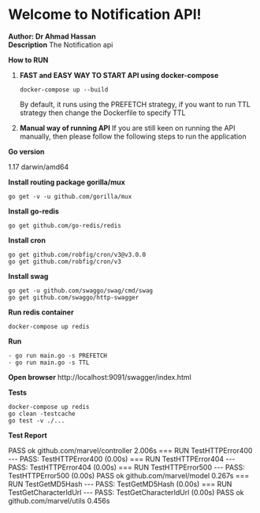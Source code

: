 
# Welcome to Notification API!    
 **Author: Dr Ahmad Hassan**      
 **Description** The Notification api
   
 **How to RUN**  
 1. **FAST and EASY WAY TO START API using docker-compose**  
  
	  ```docker-compose up --build``` 
	  
	  By default, it runs using the PREFETCH strategy, if you want to run TTL strategy then change the Dockerfile to specify TTL 
	  
  2. **Manual way of running API** If you are still keen on running the API manually, then please follow the following steps to run the application    
    
   **Go version**    
     
 1.17 darwin/amd64      
         
   **Install routing package gorilla/mux** 
   
    go get -v -u github.com/gorilla/mux      
         
   **Install go-redis** 
   
   ```go get github.com/go-redis/redis ```     
         
   **Install cron**   
 ```
 go get github.com/robfig/cron/v3@v3.0.0  
go get github.com/robfig/cron/v3
``` 
  
  **Install swag**  
  ```  
 go get -u github.com/swaggo/swag/cmd/swag   
 go get github.com/swaggo/http-swagger      
   ```  
  **Run redis container**  
  ```  
 docker-compose up redis  
 ```
  **Run**   
  
    - go run main.go -s PREFETCH       
    - go run main.go -s TTL  
 

**Open browser**
http://localhost:9091/swagger/index.html
 
**Tests**
```
docker-compose up redis 
go clean -testcache 
go test -v ./...
```
**Test Report**

PASS
ok  	github.com/marvel/controller	2.006s
=== RUN   TestHTTPError400
--- PASS: TestHTTPError400 (0.00s)
=== RUN   TestHTTPError404
--- PASS: TestHTTPError404 (0.00s)
=== RUN   TestHTTPError500
--- PASS: TestHTTPError500 (0.00s)
PASS
ok  	github.com/marvel/model	0.267s
=== RUN   TestGetMD5Hash
--- PASS: TestGetMD5Hash (0.00s)
=== RUN   TestGetCharacterIdUrl
--- PASS: TestGetCharacterIdUrl (0.00s)
PASS
ok  	github.com/marvel/utils	0.456s